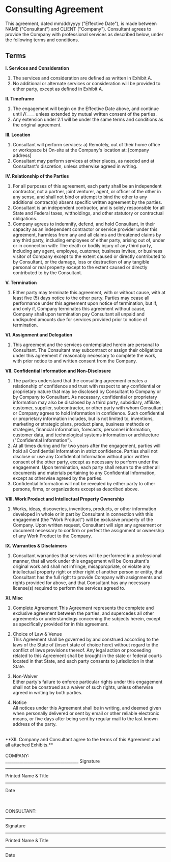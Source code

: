 # **Consulting Agreement**

This agreement, dated mm/dd/yyyy ("Effective Date"), is made between NAME ("Consultant") and CLIENT ("Company"). Consultant agrees to provide the Company with professional services as described below, under the following terms and conditions.

## **Terms**

**I. Services and Consideration** <br>
 1. The services and consideration are defined as written in Exhibit A.
 2. No additional or alternate services or consideration will be provided to either party, except as defined in Exhibit A.

**II. Timeframe** <br>
 1. The engagement will begin on the Effective Date above, and continue until __/__/____ unless extended by mutual written consent of the parties.
 2. Any extension under 2.1 will be under the same terms and conditions as the original agreement.

**III. Location** <br>
 1. Consultant will perform services:
  a) Remotely, out of their home office or workspace
  b) On-site at the Company's location at: [company address]
 2. Consultant may perform services at other places, as needed and at Consultant's discretion, unless otherwise agreed in writing.

**IV. Relationship of the Parties** <br>
 1. For all purposes of this agreement, each party shall be an independent contractor, not a partner, joint venturer, agent, or officer of the other in any sense, and shall not bind or attempt to bind the other to any additional contract(s) absent specific written agreement by the parties.
 2. Consultant is an independent contractor, and is solely responsible for all State and Federal taxes, wittholdings, and other statutory or contractual obligations.
 3. Company agrees to indemnify, defend, and hold Consultant, in their capacity as an independent contractor or service provider under this agreement, harmless from any and all claims and threatened claims by any third party, including employees of either party, arising out of, under or in connection with: The death or bodily injury of any third party, including any agent, employee, customer, business invitee, or business visitor of Company except to the extent caused or directly contributed to by Consultant, or the damage, loss or destruction of any tangible personal or real property except to the extent caused or directly contributed to by the Consultant.

**V. Termination** <br>
 1. Either party may terminate this agreement, with or without cause, with at least five (5) days notice to the other party. Parties may cease all performance under this agreement upon notice of termination, but if, and only if, Company terminates this agreement without cause, Company shall upon termination pay Consultant all unpaid and undisputed amounts due for services provided prior to notice of termination.

**VI. Assignment and Delegation** <br>
 1. This agreement and the services contemplated herein are personal to Consultant. The Consultant may subcontract or assign their obligations under this agreement if reasonably necessary to complete the work, with prior notice to and written consent from the Company.

**VII. Confidential Information and Non-Disclosure** <br>
 1. The parties understand that the consulting agreement creates a relationship of confidence and trust with respect to any confidential or proprietary nature that may be disclosed by Consultant to Company or by Company to Consultant. As necessary, confidential or proprietary information may also be disclosed by a third party, subsidiary, affiliate, customer, supplier, subcontractor, or other party with whom Consultant or Company agrees to hold information in confidence. Such confidential or proprietary information includes, but is not limited to, inventions, marketing or strategic plans, product plans, business methods or strategies, financial information, forecasts, personnel information, customer data, and technological systems information or architecture ("Confidential Information").
 2. At all times during and for two years after the engagement, parties will hold all Confidential Information in strict confidence. Parties shall not disclose or use any Confidential Information without prior written consent of the other party, except as necessary to perform under the engagement. Upon termination, each party shall return to the other all documents and materials pertaining to any Confidential Information, except as otherwise agreed by the parties.
 3. Confidential Information will not be revealed by either party to other persons, firms, or organizations except as described above.

**VIII. Work Product and Intellectual Property Ownership** <br>
 1. Works, ideas, discoveries, inventions, products, or other information developed in whole or in part by Consultant in connection with this engagement (the "Work Product") will be exclusive property of the Company. Upon written request, Consultant will sign any agreement or document necessary to confirm or perfect the assignment or ownership of any Work Product to the Company.

**IX. Warranties & Disclaimers** <br>
 1. Consultant warranties that services will be performed in a professional manner, that all work under this engagement will be Consultant's original work and shall not infringe, misappropriate, or violate any intellectual property right or other right of another person or entity, that Consultant has the full right to provide Company with assignments and rights provided for above, and that Consultant has any necessary license(s) required to perform the services agreed to.

**XI. Misc** <br>
 1. Complete Agreement
  This Agreement represents the complete and exclusive agreement between the parties, and supercedes all other agreements or understandings concerning the subjects herein, except as specifically provided for in this agreement.

 2. Choice of Law & Venue <br>
  This Agreement shall be governed by and construed according to the laws of the State of (insert state of choice here) without regard to the conflict of laws provisions thereof. Any legal action or proceeding related to this Agreement shall be brought in the state or federal courts located in that State, and each party consents to jurisdiction in that State. 

 3. Non-Waiver <br>
  Either party's failure to enforce particular rights under this engagement shall not be construed as a waiver of such rights, unless otherwise agreed in writing by both parties.

 4. Notice <br>
  All notices under this Agreement shall be in writing, and deemed given when personally delivered or sent by email or other reliable electronic means, or five days after being sent by regular mail to the last known address of the party.
<br>
**XII. Company and Consultant agree to the terms of this Agreement and all attached Exhibits.**
<br><br>
COMPANY:
<br>
____________________________________
Signature<br>

____________________________________
Printed Name & Title<br>
 
__________________
Date<br>
<br><br>

CONSULTANT:
<br>
____________________________________
Signature<br>

____________________________________
Printed Name & Title<br>

__________________
Date

